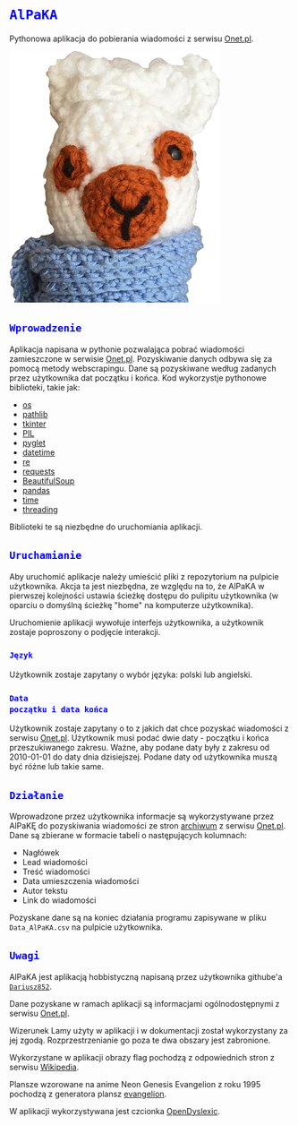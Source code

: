 # <code style="color : Blue">AlPaKA</code>

Pythonowa aplikacja do pobierania wiadomości z serwisu [Onet.pl](https://www.onet.pl/). 

![screenshot](./Tekstury/Lama_mod_3.png)

## <code style="color : Blue">Wprowadzenie</code>

Aplikacja napisana w pythonie pozwalająca pobrać wiadomości zamieszczone w serwisie [Onet.pl](https://www.onet.pl/). Pozyskiwanie danych odbywa się za pomocą metody webscrapingu. Dane są pozyskiwane według zadanych przez użytkownika dat początku i końca. Kod wykorzystje pythonowe biblioteki, takie jak:
* [os](https://docs.python.org/3/library/os.html)
* [pathlib](https://docs.python.org/3/library/pathlib.html)
* [tkinter](https://docs.python.org/3/library/tkinter.html#module-tkinter)
* [PIL](https://pillow.readthedocs.io/en/stable/)
* [pyglet](https://pypi.org/project/pyglet/)
* [datetime](https://docs.python.org/3/library/datetime.html)
* [re](https://docs.python.org/3/library/re.html)
* [requests](https://pypi.org/project/requests/)
* [BeautifulSoup](https://pypi.org/project/beautifulsoup4/)
* [pandas](https://pandas.pydata.org/)
* [time](https://docs.python.org/3/library/time.html)
* [threading](https://docs.python.org/3/library/threading.html)

Biblioteki te są niezbędne do uruchomiania aplikacji. 

## <code style="color : Blue">Uruchamianie</code>
Aby uruchomić aplikacje należy umieścić pliki z repozytorium na pulpicie użytkownika. Akcja ta jest niezbędna, ze względu na to, że AlPaKA w pierwszej kolejności ustawia ścieżkę dostępu do pulipitu użytkownika (w oparciu o domyślną ścieżkę "home" na komputerze użytkownika). 

Uruchomienie aplikacji wywołuje interfejs użytkownika, a użytkownik zostaje poproszony o podjęcie interakcji.

### <code style="color : Blue">Język</code>
Użytkownik zostaje zapytany o wybór języka: polski lub angielski.

### <code style="color : Blue">Data początku i data końca</code>
Użytkownik zostaje zapytany o to z jakich dat chce pozyskać wiadomości z serwisu [Onet.pl](https://www.onet.pl/). Użytkownik musi podać dwie daty - początku i końca przeszukiwanego zakresu. Ważne, aby podane daty były z zakresu od 2010-01-01 do daty dnia dzisiejszej. Podane daty od użytkownika muszą być różne lub takie same.

## <code style="color : Blue">Działanie</code>
Wprowadzone przez użytkownika informacje są wykorzystywane przez AlPaKĘ do pozyskiwania wiadomości ze stron [archiwum](https://wiadomosci.onet.pl/archiwum/) z serwisu [Onet.pl](https://www.onet.pl/). Dane są zbierane w formacie tabeli o następujących kolumnach:
* Nagłówek
* Lead wiadomości
* Treść wiadomości
* Data umieszczenia wiadomości
* Autor tekstu
* Link do wiadomości 

Pozyskane dane są na koniec działania programu zapisywane w pliku `Data_AlPaKA.csv` na pulpicie użytkownika.

## <code style="color : Blue">Uwagi</code>
AlPaKA jest aplikacją hobbistyczną napisaną przez użytkownika githube'a [`Dariusz852`](https://github.com/Dariusz852). 

Dane pozyskane w ramach aplikacji są informacjami ogólnodostępnymi z serwisu [Onet.pl](https://www.onet.pl/).

Wizerunek Lamy użyty w aplikacji i w dokumentacji został wykorzystany za jej zgodą. Rozprzestrzenianie go poza te dwa obszary jest zabronione. 

Wykorzystane w aplikacji obrazy flag pochodzą z odpowiednich stron z serwisu [Wikipedia](https://pl.wikipedia.org/).

Plansze wzorowane na anime Neon Genesis Evangelion z roku 1995 pochodzą z generatora plansz [evangelion](https://evangelion.boodoo.co/).

W aplikacji wykorzystywana jest czcionka [OpenDyslexic](https://opendyslexic.org/).